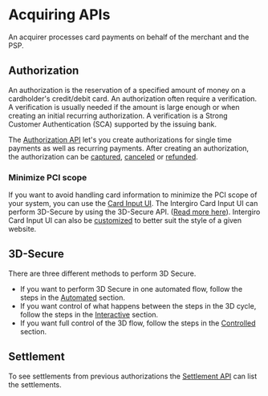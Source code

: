 # Acquiring APIs

An acquirer processes card payments on behalf of the merchant and the PSP.


## Authorization

An authorization is the reservation of a specified amount of money on a cardholder's credit/debit card. 
An authorization often require a verification. 
A verification is usually needed if the amount is large enough or when creating an initial recurring authorization.
A verification is a Strong Customer Authentication (SCA) supported by the issuing bank. 

The [Authorization API](../../authorization/create.html#create) let's you create authorizations for single time payments as well as recurring payments.
After creating an authorization, the authorization can be [captured](../../authorization/captute.html), [canceled](../../authorization/cancel.html) or [refunded](../../authorization/refund.html).

### Minimize PCI scope

If you want to avoid handling card information to minimize the PCI scope of your system, you can use the [Card Input UI](../../card-input/embed.html#embeddable-component).
The Intergiro Card Input UI can perform 3D-Secure by using the 3D-Secure API. ([Read more here](../../card-input/verification.html#verification)).
Intergiro Card Input UI can also be [customized](../../card-input/style.html#styling) to better suit the style of a given website.

## 3D-Secure
There are three different methods to perform 3D Secure. 
- If you want to perform 3D Secure in one automated flow, follow the steps in the [Automated](../../3d-secure/automated.html) section. 
- If you want control of what happens between the steps in the 3D cycle, follow the steps in the [Interactive](../../3d-secure/interactive.html) section. 
- If you want full control of the 3D flow, follow the steps in the [Controlled](../../3d-secure/controlled.html) section.

## Settlement

To see settlements from previous authorizations the [Settlement API](../../settlement/list.html#list) can list the settlements.
